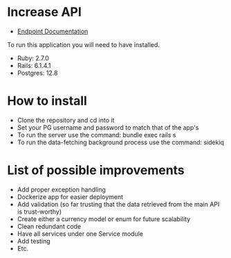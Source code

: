 # Increase API

 * [Endpoint Documentation](https://documenter.getpostman.com/view/13130072/UV5WCdGs)


To run this application you will need to have installed.

* Ruby: 2.7.0
* Rails: 6.1.4.1
* Postgres: 12.8

# How to install

* Clone the repository and cd into it
* Set your PG username and password to match that of the app's
* To run the server use the command: bundle exec rails s
* To run the data-fetching background process use the command: sidekiq


# List of possible improvements

* Add proper exception handling
* Dockerize app for easier deployment
* Add validation (so far trusting that the data retrieved from the main API is trust-worthy)
* Create either a currency model or enum for future scalability
* Clean redundant code
* Have all services under one Service module
* Add testing
* Etc.
